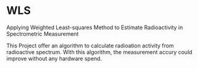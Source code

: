# WLS
Applying Weighted Least-squares Method to Estimate Radioactivity in Spectrometric Measurement

This Project offer an algorithm to calculate radioation activity from radioactive spectrum.  With this algorithm, the measurement accury could improve without any hardware spend.
